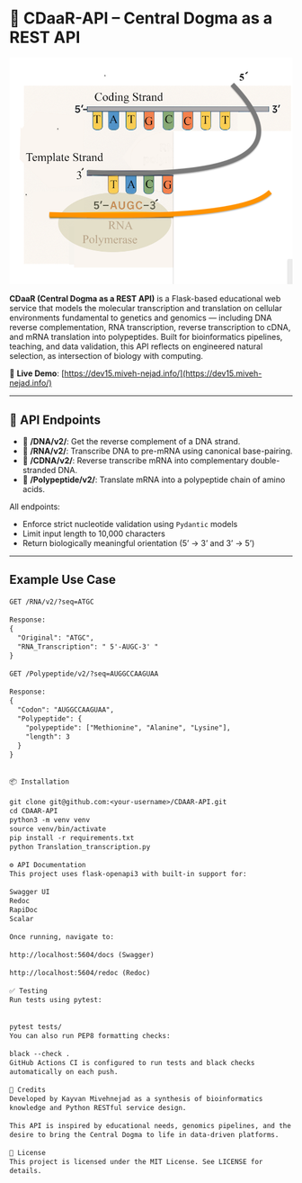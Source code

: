 # 🧬 CDaaR-API – Central Dogma as a REST API

![TRANSLATION](./images/T003.png)

**CDaaR (Central Dogma as a REST API)** is a Flask-based educational web service that models the molecular transcription and translation on cellular environments fundamental to genetics and genomics — including DNA reverse complementation, RNA transcription, reverse transcription to cDNA, and mRNA translation into polypeptides. Built for bioinformatics pipelines, teaching, and data validation, this API reflects on engineered natural selection, as intersection of biology with computing.

🔗 **Live Demo**: [https://dev15.miveh-nejad.info/](https://dev15.miveh-nejad.info/)

---

## 🚀 API Endpoints

- 🧬 **/DNA/v2/**: Get the reverse complement of a DNA strand.
- 🧫 **/RNA/v2/**: Transcribe DNA to pre-mRNA using canonical base-pairing.
- 🔄 **/CDNA/v2/**: Reverse transcribe mRNA into complementary double-stranded DNA.
- 🧿 **/Polypeptide/v2/**: Translate mRNA into a polypeptide chain of amino acids.

All endpoints:
- Enforce strict nucleotide validation using `Pydantic` models
- Limit input length to 10,000 characters
- Return biologically meaningful orientation (5’ → 3’ and 3’ → 5’)

---

## Example Use Case

```http
GET /RNA/v2/?seq=ATGC

Response:
{
  "Original": "ATGC",
  "RNA_Transcription": " 5'-AUGC-3' "
}

GET /Polypeptide/v2/?seq=AUGGCCAAGUAA

Response:
{
  "Codon": "AUGGCCAAGUAA",
  "Polypeptide": {
    "polypeptide": ["Methionine", "Alanine", "Lysine"],
    "length": 3
  }
}


📦 Installation

git clone git@github.com:<your-username>/CDAAR-API.git
cd CDAAR-API
python3 -m venv venv
source venv/bin/activate
pip install -r requirements.txt
python Translation_transcription.py

⚙️ API Documentation
This project uses flask-openapi3 with built-in support for:

Swagger UI
Redoc
RapiDoc
Scalar

Once running, navigate to:

http://localhost:5604/docs (Swagger)

http://localhost:5604/redoc (Redoc)

✅ Testing
Run tests using pytest:


pytest tests/
You can also run PEP8 formatting checks:

black --check .
GitHub Actions CI is configured to run tests and black checks automatically on each push.

🧠 Credits
Developed by Kayvan Mivehnejad as a synthesis of bioinformatics knowledge and Python RESTful service design.

This API is inspired by educational needs, genomics pipelines, and the desire to bring the Central Dogma to life in data-driven platforms.

📄 License
This project is licensed under the MIT License. See LICENSE for details.

